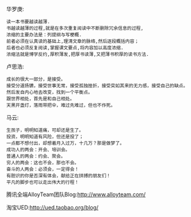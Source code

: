 华罗庚:
```
读一本书要越读越薄.
书越读越薄的过程,就是在多次重复阅读中不断删除冗余信息的过程,
浓缩的主要办法是：列提纲与写梗概.
前者必须在认真读的基础上,理清文章的脉络,然后逐段概括内容；
后者也必须反复阅读,掌握课文要点,将内容加以高度浓缩.
浓缩法就是博学反约,厚积薄发,把厚书读薄,又把薄书积厚的读书方法.
```
卢思浩:
```
成长的很大一部分，是接受。
接受分道扬镳，接受世事无常，接受孤独挫折，接受突如其来的无力感，接受自己的缺点。
然后发自内心地去改变，找到一个平衡点。
跟世界相处，首先是和自己相处。
天黑开盏灯，落雨带把伞，难过先难过，但也不作死。
```
马云:
```
生孩子，明明知道痛，可却还是生了。
投资，明明知道有风险，但还是投了；
一点都不想付出，却想着月入过万，十几万？那是做梦了。
成功人的两会：开会、培训会。
普通人的两会：约会、聚会。
穷人的两会：这也不会，那也不会。
奋斗的人两会：必须会，一定得会！
有胆识的你是否深有体会，献给正在拼搏的朋友们！
平凡的脚步也可以走出伟大的行程！
```

腾讯全端AlloyTeam团队Blog:http://www.alloyteam.com/

淘宝UED:http://ued.taobao.org/blog/
